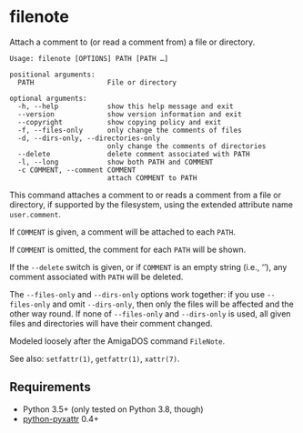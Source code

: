 # filenote

Attach a comment to (or read a comment from) a file or directory.

```
Usage: filenote [OPTIONS] PATH [PATH …]

positional arguments:
  PATH                  File or directory

optional arguments:
  -h, --help            show this help message and exit
  --version             show version information and exit
  --copyright           show copying policy and exit
  -f, --files-only      only change the comments of files
  -d, --dirs-only, --directories-only
                        only change the comments of directories
  --delete              delete comment associated with PATH
  -l, --long            show both PATH and COMMENT
  -c COMMENT, --comment COMMENT
                        attach COMMENT to PATH
```

This command attaches a comment to or reads a comment from a file or directory, if supported by the filesystem, using the extended attribute name `user.comment`.

If `COMMENT` is given, a comment will be attached to each `PATH`.

If `COMMENT` is omitted, the comment for each `PATH` will be shown.

If the `--delete` switch is given, or if `COMMENT` is an empty string (i.e., ‘’), any comment associated with `PATH` will be deleted.

The `--files-only` and `--dirs-only` options work together: if you use `--files-only` and omit `--dirs-only`, then only the files will be affected and the other way round. If none of `--files-only` and `--dirs-only` is used, all given files and directories will have their comment changed.

Modeled loosely after the AmigaDOS command `FileNote`.

See also: `setfattr(1)`, `getfattr(1)`, `xattr(7)`.

## Requirements

* Python 3.5+ (only tested on Python 3.8, though)
* [python-pyxattr](https://pyxattr.k1024.org/) 0.4+
